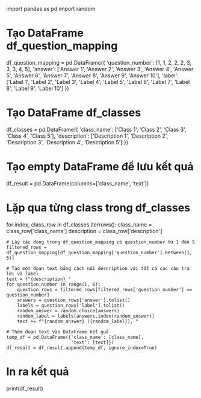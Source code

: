 import pandas as pd
import random

# Tạo DataFrame df_question_mapping
df_question_mapping = pd.DataFrame({
    'question_number': [1, 1, 2, 2, 2, 3, 3, 3, 4, 5],
    'answer': ['Answer 1', 'Answer 2', 'Answer 3', 'Answer 4', 'Answer 5',
               'Answer 6', 'Answer 7', 'Answer 8', 'Answer 9', 'Answer 10'],
    'label': ['Label 1', 'Label 2', 'Label 3', 'Label 4', 'Label 5',
              'Label 6', 'Label 7', 'Label 8', 'Label 9', 'Label 10']
})

# Tạo DataFrame df_classes
df_classes = pd.DataFrame({
    'class_name': ['Class 1', 'Class 2', 'Class 3', 'Class 4', 'Class 5'],
    'description': ['Description 1', 'Description 2', 'Description 3',
                    'Description 4', 'Description 5']
})

# Tạo empty DataFrame để lưu kết quả
df_result = pd.DataFrame(columns=['class_name', 'text'])

# Lặp qua từng class trong df_classes
for index, class_row in df_classes.iterrows():
    class_name = class_row['class_name']
    description = class_row['description']
    
    # Lấy các dòng trong df_question_mapping có question_number từ 1 đến 5
    filtered_rows = df_question_mapping[df_question_mapping['question_number'].between(1, 5)]
    
    # Tạo một đoạn text bằng cách nối description với tất cả các câu trả lời và label
    text = f"{description} "
    for question_number in range(1, 6):
        question_rows = filtered_rows[filtered_rows['question_number'] == question_number]
        answers = question_rows['answer'].tolist()
        labels = question_rows['label'].tolist()
        random_answer = random.choice(answers)
        random_label = labels[answers.index(random_answer)]
        text += f"{random_answer} ({random_label}), "
    
    # Thêm đoạn text vào DataFrame kết quả
    temp_df = pd.DataFrame({'class_name': [class_name],
                            'text': [text]})
    df_result = df_result.append(temp_df, ignore_index=True)

# In ra kết quả
print(df_result)
